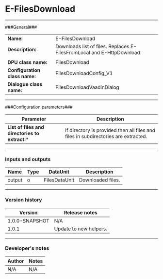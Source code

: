 # E-FilesDownload #
----------

###General###

|                              |                                                                             |
|------------------------------|-----------------------------------------------------------------------------|
|**Name:**                     |E-FilesDownload                                                              |
|**Description:**              |Downloads list of files. Replaces E-FilesFromLocal and E-HttpDownload.       |
|                              |                                                                             |
|**DPU class name:**           |FilesDownload                                                                | 
|**Configuration class name:** |FilesDownloadConfig_V1                                                       |
|**Dialogue class name:**      |FilesDownloadVaadinDialog                                                    |

***

###Configuration parameters###

|Parameter                                       |Description                                                                        |
|------------------------------------------------|-----------------------------------------------------------------------------------|
**List of files and directories to extract:***   |If directory is provided then all files and files in subdirectories are extracted. |

***

### Inputs and outputs ###

|Name         |Type           |DataUnit      |Description             |
|-------------|---------------|--------------|------------------------|
|output  |o              |FilesDataUnit |Downloaded files.       |

***

### Version history ###

|Version          |Release notes               |
|-----------------|----------------------------|
|1.0.0-SNAPSHOT   |N/A                         |
|1.0.1            |Update to new helpers.      |


***

### Developer's notes ###

|Author           |Notes                           |
|-----------------|--------------------------------|
|N/A              |N/A                             | 
